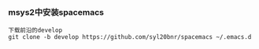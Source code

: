 ### msys2中安装spacemacs
```
下载前沿的develop
git clone -b develop https://github.com/syl20bnr/spacemacs ~/.emacs.d

```